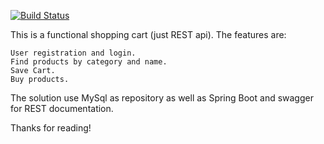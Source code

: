 [![Build Status](https://semaphoreci.com/api/v1/lucasaguirre/shopping/branches/master/badge.svg)](https://semaphoreci.com/lucasaguirre/shopping)


This is a functional shopping cart (just REST api). The features are:

    User registration and login.
    Find products by category and name.
    Save Cart.
    Buy products.

The solution use MySql as repository as well as Spring Boot and swagger for REST documentation.

Thanks for reading!
